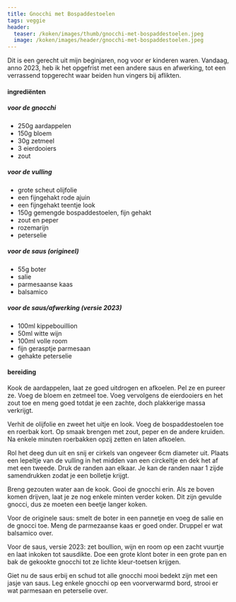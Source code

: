 ```yaml
---
title: Gnocchi met Bospaddestoelen
tags: veggie
header:
  teaser: /koken/images/thumb/gnocchi-met-bospaddestoelen.jpeg
  image: /koken/images/header/gnocchi-met-bospaddestoelen.jpeg
---
```


Dit is een gerecht uit mijn beginjaren, nog voor er kinderen waren. Vandaag, anno 2023, heb ik het opgefrist met een andere saus en afwerking, tot een verrassend topgerecht waar beiden hun vingers bij aflikten.

#### ingrediënten

##### voor de gnocchi
* 250g aardappelen 
* 150g bloem 
* 30g zetmeel
* 3 eierdooiers
* zout

##### voor de vulling
* grote scheut olijfolie 
* een fijngehakt rode ajuin
* een fijngehakt teentje look
* 150g gemengde bospaddestoelen, fijn gehakt
* zout en peper
* rozemarijn
* peterselie

##### voor de saus (origineel)
* 55g boter
* salie
* parmesaanse kaas
* balsamico

##### voor de saus/afwerking (versie 2023)
* 100ml kippebouillion
* 50ml witte wijn
* 100ml volle room
* fijn gerasptje parmesaan
* gehakte peterselie

####  bereiding 

Kook de aardappelen, laat ze goed uitdrogen en afkoelen. Pel ze en pureer ze. Voeg de bloem en zetmeel toe. Voeg vervolgens de eierdooiers en het zout toe en meng goed totdat je een zachte, doch plakkerige massa verkrijgt.

Verhit de olijfolie en zweet het uitje en look. Voeg de bospaddestoelen toe en roerbak kort. Op smaak brengen met zout, peper en de andere kruiden. Na enkele minuten roerbakken opzij zetten en laten afkoelen.

Rol het deeg dun uit en snij er cirkels van ongeveer 6cm diameter uit. Plaats een lepeltje van de vulling in het midden van een circkeltje en dek het af met een tweede. Druk de randen aan elkaar. Je kan de randen naar 1 zijde samendrukken zodat je een bolletje krijgt.

Breng gezouten water aan de kook. Gooi de gnocchi erin. Als ze boven komen drijven, laat je ze nog enkele minten verder koken. Dit zijn gevulde gnocci, dus ze moeten een beetje langer koken.

Voor de originele saus: smelt de boter in een pannetje en voeg de salie en de gnocci toe. Meng de parmezaanse kaas er goed onder. Druppel er wat balsamico over.

Voor de saus, versie 2023: zet boullion, wijn en room op een zacht vuurtje en laat inkoken tot sausdikte. Doe een grote klont boter in een grote pan en bak de gekookte gnocchi tot ze lichte kleur-toetsen krijgen.

Giet nu de saus erbij en schud tot alle gnocchi mooi bedekt zijn met een jasje van saus. Leg enkele gnocchi op een voorverwarmd bord, strooi er wat parmesaan en peterselie over.
